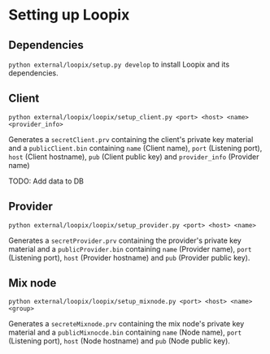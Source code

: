 # Setting up Loopix

## Dependencies

`python external/loopix/setup.py develop` to install Loopix and its dependencies.

## Client

`python external/loopix/loopix/setup_client.py <port> <host> <name> <provider_info>`

Generates a `secretClient.prv` containing the client's private key material and a `publicClient.bin` containing `name` (Client name), `port` (Listening port), `host` (Client hostname), `pub` (Client public key) and `provider_info` (Provider name)

TODO: Add data to DB

## Provider

`python external/loopix/loopix/setup_provider.py <port> <host> <name>`

Generates a `secretProvider.prv` containing the provider's private key material and a `publicProvider.bin` containing `name` (Provider name), `port` (Listening port), `host` (Provider hostname) and `pub` (Provider public key).

## Mix node

`python external/loopix/loopix/setup_mixnode.py <port> <host> <name> <group>`

Generates a `secreteMixnode.prv` containing the mix node's private key material and a `publicMixnocde.bin` containing `name` (Node name), `port` (Listening port), `host` (Node hostname) and `pub` (Node public key).